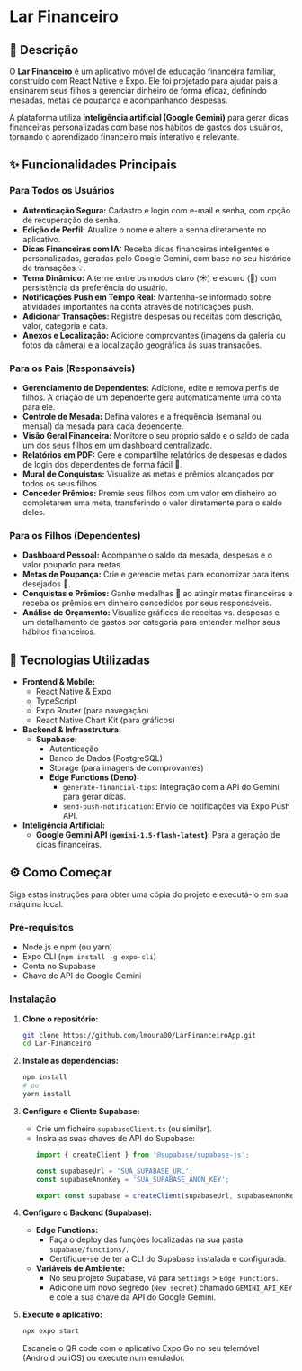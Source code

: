 # Lar Financeiro

## 📝 Descrição

O **Lar Financeiro** é um aplicativo móvel de educação financeira familiar, construído com React Native e Expo. Ele foi projetado para ajudar pais a ensinarem seus filhos a gerenciar dinheiro de forma eficaz, definindo mesadas, metas de poupança e acompanhando despesas.

A plataforma utiliza **inteligência artificial (Google Gemini)** para gerar dicas financeiras personalizadas com base nos hábitos de gastos dos usuários, tornando o aprendizado financeiro mais interativo e relevante.

## ✨ Funcionalidades Principais

### Para Todos os Usuários
* **Autenticação Segura:** Cadastro e login com e-mail e senha, com opção de recuperação de senha.
* **Edição de Perfil:** Atualize o nome e altere a senha diretamente no aplicativo.
* **Dicas Financeiras com IA:** Receba dicas financeiras inteligentes e personalizadas, geradas pelo Google Gemini, com base no seu histórico de transações 💡.
* **Tema Dinâmico:** Alterne entre os modos claro (☀️) e escuro (🌙) com persistência da preferência do usuário.
* **Notificações Push em Tempo Real:** Mantenha-se informado sobre atividades importantes na conta através de notificações push.
* **Adicionar Transações:** Registre despesas ou receitas com descrição, valor, categoria e data.
* **Anexos e Localização:** Adicione comprovantes (imagens da galeria ou fotos da câmera) e a localização geográfica às suas transações.

### Para os Pais (Responsáveis)
* **Gerenciamento de Dependentes:** Adicione, edite e remova perfis de filhos. A criação de um dependente gera automaticamente uma conta para ele.
* **Controle de Mesada:** Defina valores e a frequência (semanal ou mensal) da mesada para cada dependente.
* **Visão Geral Financeira:** Monitore o seu próprio saldo e o saldo de cada um dos seus filhos em um dashboard centralizado.
* **Relatórios em PDF:** Gere e compartilhe relatórios de despesas e dados de login dos dependentes de forma fácil 📄.
* **Mural de Conquistas:** Visualize as metas e prêmios alcançados por todos os seus filhos.
* **Conceder Prêmios:** Premie seus filhos com um valor em dinheiro ao completarem uma meta, transferindo o valor diretamente para o saldo deles.

### Para os Filhos (Dependentes)
* **Dashboard Pessoal:** Acompanhe o saldo da mesada, despesas e o valor poupado para metas.
* **Metas de Poupança:** Crie e gerencie metas para economizar para itens desejados 🎯.
* **Conquistas e Prêmios:** Ganhe medalhas 🏅 ao atingir metas financeiras e receba os prêmios em dinheiro concedidos por seus responsáveis.
* **Análise de Orçamento:** Visualize gráficos de receitas vs. despesas e um detalhamento de gastos por categoria para entender melhor seus hábitos financeiros.

## 🚀 Tecnologias Utilizadas

* **Frontend & Mobile:**
    * React Native & Expo
    * TypeScript
    * Expo Router (para navegação)
    * React Native Chart Kit (para gráficos)
* **Backend & Infraestrutura:**
    * **Supabase:**
        * Autenticação
        * Banco de Dados (PostgreSQL)
        * Storage (para imagens de comprovantes)
        * **Edge Functions (Deno):**
            * `generate-financial-tips`: Integração com a API do Gemini para gerar dicas.
            * `send-push-notification`: Envio de notificações via Expo Push API.
* **Inteligência Artificial:**
    * **Google Gemini API (`gemini-1.5-flash-latest`)**: Para a geração de dicas financeiras.

## ⚙️ Como Começar

Siga estas instruções para obter uma cópia do projeto e executá-lo em sua máquina local.

### Pré-requisitos

* Node.js e npm (ou yarn)
* Expo CLI (`npm install -g expo-cli`)
* Conta no Supabase
* Chave de API do Google Gemini

### Instalação

1.  **Clone o repositório:**
    ```bash
    git clone https://github.com/lmoura00/LarFinanceiroApp.git
    cd Lar-Financeiro
    ```

2.  **Instale as dependências:**
    ```bash
    npm install
    # ou
    yarn install
    ```

3.  **Configure o Cliente Supabase:**
    * Crie um ficheiro `supabaseClient.ts` (ou similar).
    * Insira as suas chaves de API do Supabase:
        ```typescript
        import { createClient } from '@supabase/supabase-js';

        const supabaseUrl = 'SUA_SUPABASE_URL';
        const supabaseAnonKey = 'SUA_SUPABASE_ANON_KEY';

        export const supabase = createClient(supabaseUrl, supabaseAnonKey);
        ```

4.  **Configure o Backend (Supabase):**
    * **Edge Functions:**
        * Faça o deploy das funções localizadas na sua pasta `supabase/functions/`.
        * Certifique-se de ter a CLI do Supabase instalada e configurada.
    * **Variáveis de Ambiente:**
        * No seu projeto Supabase, vá para `Settings` > `Edge Functions`.
        * Adicione um novo segredo (`New secret`) chamado `GEMINI_API_KEY` e cole a sua chave da API do Google Gemini.

5.  **Execute o aplicativo:**
    ```bash
    npx expo start
    ```
    Escaneie o QR code com o aplicativo Expo Go no seu telemóvel (Android ou iOS) ou execute num emulador.